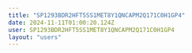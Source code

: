 ```yaml
---
title: "SP1293BDR2HFT5SS1MET8Y1QNCAPM2Q171C0H1GP4"
date: 2024-11-11T01:00:20.124Z
user: SP1293BDR2HFT5SS1MET8Y1QNCAPM2Q171C0H1GP4
layout: "users"
---
```

    
